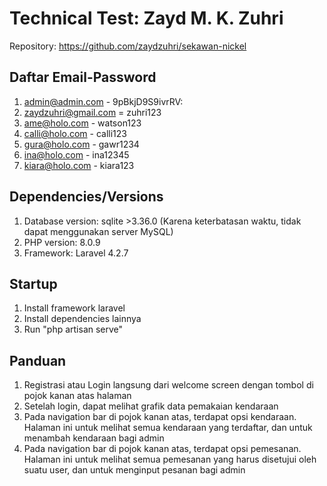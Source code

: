 # Technical Test: Zayd M. K. Zuhri
Repository: https://github.com/zaydzuhri/sekawan-nickel

## Daftar Email-Password
1. admin@admin.com - 9pBkjD9S9ivrRV:
2. zaydzuhri@gmail.com = zuhri123
3. ame@holo.com - watson123
4. calli@holo.com - calli123
5. gura@holo.com - gawr1234
6. ina@holo.com - ina12345
7. kiara@holo.com - kiara123

## Dependencies/Versions
1. Database version: sqlite >3.36.0 (Karena keterbatasan waktu, tidak dapat menggunakan server MySQL)
2. PHP version: 8.0.9
3. Framework: Laravel 4.2.7

## Startup
1. Install framework laravel
2. Install dependencies lainnya
3. Run "php artisan serve"

## Panduan
1. Registrasi atau Login langsung dari welcome screen dengan tombol di pojok kanan atas halaman
2. Setelah login, dapat melihat grafik data pemakaian kendaraan
3. Pada navigation bar di pojok kanan atas, terdapat opsi kendaraan. Halaman ini untuk melihat semua kendaraan yang terdaftar, dan untuk menambah kendaraan bagi admin
4. Pada navigation bar di pojok kanan atas, terdapat opsi pemesanan. Halaman ini untuk melihat semua pemesanan yang harus disetujui oleh suatu user, dan untuk menginput pesanan bagi admin